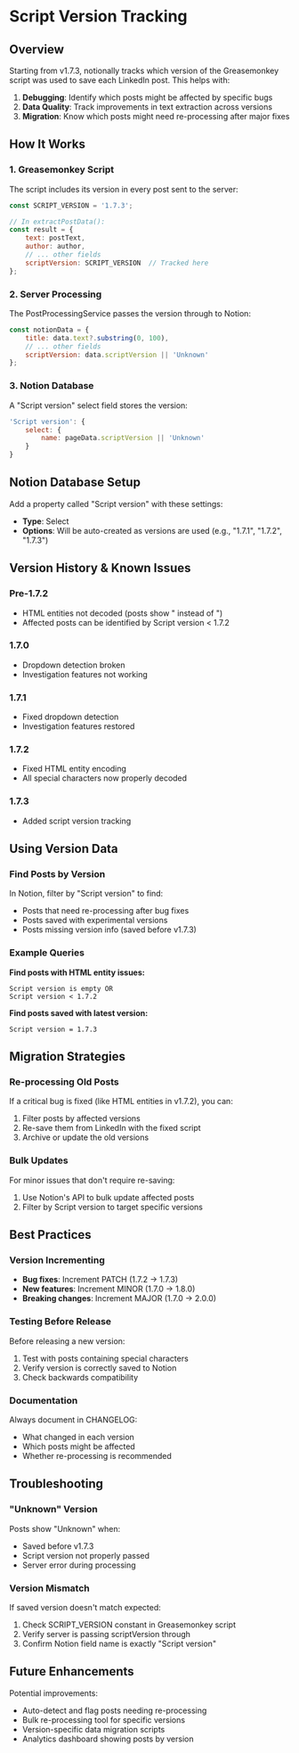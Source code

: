 # Script Version Tracking

## Overview

Starting from v1.7.3, notionally tracks which version of the Greasemonkey script was used to save each LinkedIn post. This helps with:

1. **Debugging**: Identify which posts might be affected by specific bugs
2. **Data Quality**: Track improvements in text extraction across versions
3. **Migration**: Know which posts might need re-processing after major fixes

## How It Works

### 1. Greasemonkey Script
The script includes its version in every post sent to the server:

```javascript
const SCRIPT_VERSION = '1.7.3';

// In extractPostData():
const result = {
    text: postText,
    author: author,
    // ... other fields
    scriptVersion: SCRIPT_VERSION  // Tracked here
};
```

### 2. Server Processing
The PostProcessingService passes the version through to Notion:

```javascript
const notionData = {
    title: data.text?.substring(0, 100),
    // ... other fields
    scriptVersion: data.scriptVersion || 'Unknown'
};
```

### 3. Notion Database
A "Script version" select field stores the version:

```javascript
'Script version': {
    select: {
        name: pageData.scriptVersion || 'Unknown'
    }
}
```

## Notion Database Setup

Add a property called "Script version" with these settings:
- **Type**: Select
- **Options**: Will be auto-created as versions are used (e.g., "1.7.1", "1.7.2", "1.7.3")

## Version History & Known Issues

### Pre-1.7.2
- HTML entities not decoded (posts show &quot; instead of ")
- Affected posts can be identified by Script version < 1.7.2

### 1.7.0
- Dropdown detection broken
- Investigation features not working

### 1.7.1
- Fixed dropdown detection
- Investigation features restored

### 1.7.2
- Fixed HTML entity encoding
- All special characters now properly decoded

### 1.7.3
- Added script version tracking

## Using Version Data

### Find Posts by Version
In Notion, filter by "Script version" to find:
- Posts that need re-processing after bug fixes
- Posts saved with experimental versions
- Posts missing version info (saved before v1.7.3)

### Example Queries

**Find posts with HTML entity issues:**
```
Script version is empty OR
Script version < 1.7.2
```

**Find posts saved with latest version:**
```
Script version = 1.7.3
```

## Migration Strategies

### Re-processing Old Posts
If a critical bug is fixed (like HTML entities in v1.7.2), you can:

1. Filter posts by affected versions
2. Re-save them from LinkedIn with the fixed script
3. Archive or update the old versions

### Bulk Updates
For minor issues that don't require re-saving:
1. Use Notion's API to bulk update affected posts
2. Filter by Script version to target specific versions

## Best Practices

### Version Incrementing
- **Bug fixes**: Increment PATCH (1.7.2 → 1.7.3)
- **New features**: Increment MINOR (1.7.0 → 1.8.0)
- **Breaking changes**: Increment MAJOR (1.7.0 → 2.0.0)

### Testing Before Release
Before releasing a new version:
1. Test with posts containing special characters
2. Verify version is correctly saved to Notion
3. Check backwards compatibility

### Documentation
Always document in CHANGELOG:
- What changed in each version
- Which posts might be affected
- Whether re-processing is recommended

## Troubleshooting

### "Unknown" Version
Posts show "Unknown" when:
- Saved before v1.7.3
- Script version not properly passed
- Server error during processing

### Version Mismatch
If saved version doesn't match expected:
1. Check SCRIPT_VERSION constant in Greasemonkey script
2. Verify server is passing scriptVersion through
3. Confirm Notion field name is exactly "Script version"

## Future Enhancements

Potential improvements:
- Auto-detect and flag posts needing re-processing
- Bulk re-processing tool for specific versions
- Version-specific data migration scripts
- Analytics dashboard showing posts by version